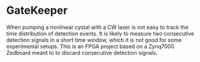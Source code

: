 # GateKeeper
When pumping a nonlinear cystal with a CW laser is not easy to track the time distribution of detection events. It is likely to measure two consecutive detection signals in a short time window, which it is not good for some experimental setups. This is an FPGA project based on a Zynq7000 Zedboard meant to to discard consecutive detection signals.
